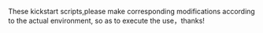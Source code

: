 These kickstart scripts,please make corresponding modifications according to the actual environment, so as to execute the use，thanks!

